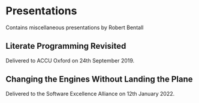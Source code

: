 # Presentations

Contains miscellaneous presentations by Robert Bentall

## Literate Programming Revisited

Delivered to ACCU Oxford on 24th September 2019.

## Changing the Engines Without Landing the Plane

Delivered to the Software Excellence Alliance on 12th January 2022. 
